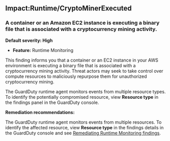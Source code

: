 Impact:Runtime/CryptoMinerExecuted
----------------------------------


### A container or an Amazon EC2 instance is executing a binary file that is associated with a cryptocurrency mining activity.


**Default severity: High**


 * **Feature:** Runtime Monitoring

This finding informs you that a container or an EC2 instance in your AWS environment is executing a binary file that is associated with a cryptocurrency mining activity. Threat actors may seek to take control over compute resources to maliciously repurpose them for unauthorized cryptocurrency mining.


The GuardDuty runtime agent monitors events from multiple resource types. To identify the potentially compromised resource, view **Resource type** in the findings panel in the GuardDuty console.


**Remediation recommendations:**


The GuardDuty runtime agent monitors events from multiple resources. To identify the affected resource, view **Resource type** in the findings details in the GuardDuty console and see [Remediating Runtime Monitoring findings](https://docs.aws.amazon.com/guardduty/latest/ug/guardduty-remediate-runtime-monitoring.html).

